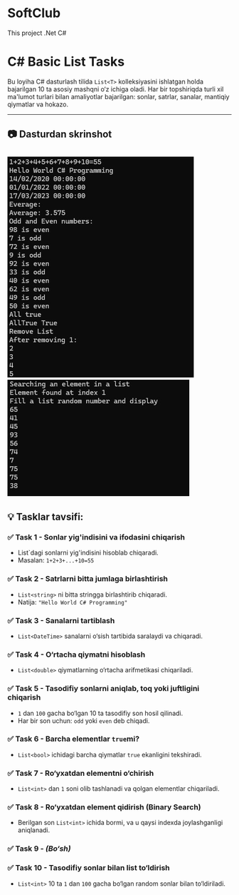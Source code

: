# SoftClub
This project  .Net C# 
# C# Basic List Tasks

Bu loyiha C# dasturlash tilida `List<T>` kolleksiyasini ishlatgan holda bajarilgan 10 ta asosiy mashqni o‘z ichiga oladi. Har bir topshiriqda turli xil ma'lumot turlari bilan amaliyotlar bajarilgan: sonlar, satrlar, sanalar, mantiqiy qiymatlar va hokazo.

---

## 📷 Dasturdan skrinshot
![Screenshot](https://github.com/JaloliddinDeveloper/SoftClub/blob/main/HomeWork_10/Pictures/pic1.jpg)
![Screenshot](https://github.com/JaloliddinDeveloper/SoftClub/blob/main/HomeWork_10/Pictures/pic2.jpg)
---

## 💡 Tasklar tavsifi:

### ✅ Task 1 - Sonlar yig'indisini va ifodasini chiqarish
- List`dagi sonlarni yig'indisini hisoblab chiqaradi.
- Masalan: `1+2+3+...+10=55`

### ✅ Task 2 - Satrlarni bitta jumlaga birlashtirish
- `List<string>` ni bitta stringga birlashtirib chiqaradi.
- Natija: `"Hello World C# Programming"`

### ✅ Task 3 - Sanalarni tartiblash
- `List<DateTime>` sanalarni o‘sish tartibida saralaydi va chiqaradi.

### ✅ Task 4 - O‘rtacha qiymatni hisoblash
- `List<double>` qiymatlarning o‘rtacha arifmetikasi chiqariladi.

### ✅ Task 5 - Tasodifiy sonlarni aniqlab, toq yoki juftligini chiqarish
- `1` dan `100` gacha bo‘lgan 10 ta tasodifiy son hosil qilinadi.
- Har bir son uchun: `odd` yoki `even` deb chiqadi.

### ✅ Task 6 - Barcha elementlar `true`mi?
- `List<bool>` ichidagi barcha qiymatlar `true` ekanligini tekshiradi.

### ✅ Task 7 - Ro‘yxatdan elementni o‘chirish
- `List<int>` dan `1` soni olib tashlanadi va qolgan elementlar chiqariladi.

### ✅ Task 8 - Ro‘yxatdan element qidirish (Binary Search)
- Berilgan son `List<int>` ichida bormi, va u qaysi indexda joylashganligi aniqlanadi.

### ✅ Task 9 - *(Bo‘sh)*

### ✅ Task 10 - Tasodifiy sonlar bilan list to‘ldirish
- `List<int>` 10 ta `1` dan `100` gacha bo‘lgan random sonlar bilan to‘ldiriladi.

